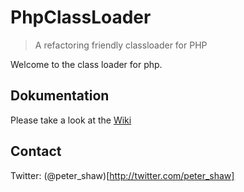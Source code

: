 PhpClassLoader
================================================================================
> 
> A refactoring friendly classloader for PHP
> 

Welcome to the class loader for php. 


Dokumentation
--------------------------------------------------------------------------------
Please take a look at the [Wiki](https://github.com/petershaw/PhpClassLoader/wiki)

Contact
--------------------------------------------------------------------------------
Twitter: (@peter_shaw)[http://twitter.com/peter_shaw]